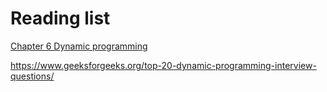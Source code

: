 # Reading list

[Chapter 6 Dynamic programming](https://people.eecs.berkeley.edu/~vazirani/algorithms/chap6.pdf)



https://www.geeksforgeeks.org/top-20-dynamic-programming-interview-questions/